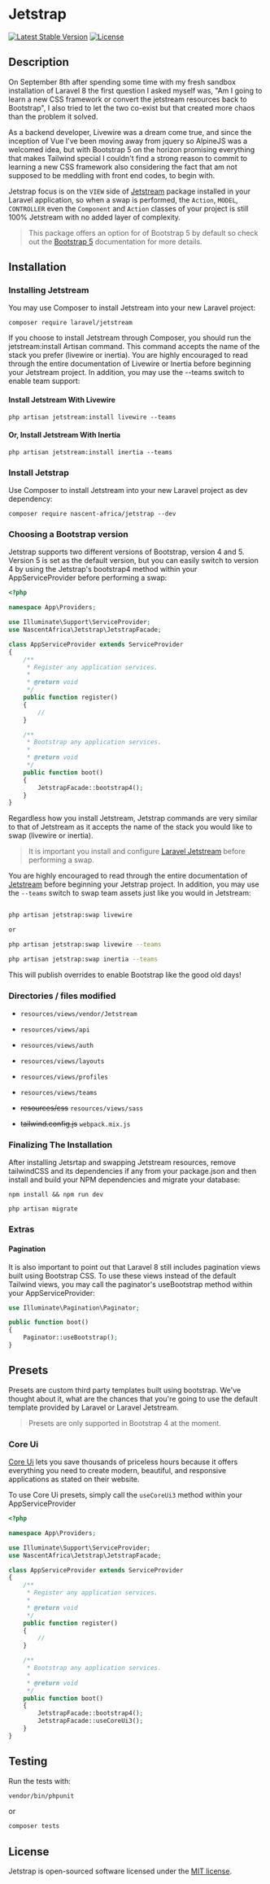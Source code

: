 # Jetstrap

[![Latest Stable Version](https://poser.pugx.org/nascent-africa/jetstrap/v)](//packagist.org/packages/nascent-africa/jetstrap)
[![License](https://poser.pugx.org/nascent-africa/jetstrap/license)](//packagist.org/packages/nascent-africa/jetstrap)

## Description

On September 8th after spending some time with my fresh sandbox installation of Laravel 8 the first question I asked myself was, "Am I going to learn a new CSS framework or convert the jetstream resources back to Bootstrap", I also tried to let the two co-exist but that created more chaos than the problem it solved.

As a backend developer, Livewire was a dream come true, and since the inception of Vue I've been moving away from jquery so AlpineJS was a welcomed idea, but with Bootstrap 5 on the horizon promising everything that makes Tailwind special I couldn't find a strong reason to commit to learning a new CSS framework also considering the fact that am not supposed to be meddling with front end codes, to begin with.

Jetstrap focus is on the `VIEW` side of [Jetstream](https://github.com/laravel/jetstream) package installed in your Laravel application, so when a swap is performed, the `Action`, `MODEL`, `CONTROLLER` even the `Component` and `Action` classes of your project is still 100% Jetstream with no added layer of complexity.

> This package offers an option for of Bootstrap 5 by default so check out the [Bootstrap 5](https://v5.getbootstrap.com/docs/5.0/getting-started/introduction/) documentation for more details.

## Installation

### Installing Jetstream

You may use Composer to install Jetstream into your new Laravel project:

```
composer require laravel/jetstream
```

If you choose to install Jetstream through Composer, you should run the jetstream:install Artisan command. This command accepts the name of the stack you prefer (livewire or inertia). You are highly encouraged to read through the entire documentation of Livewire or Inertia before beginning your Jetstream project. In addition, you may use the --teams switch to enable team support:

#### Install Jetstream With Livewire

```
php artisan jetstream:install livewire --teams
```

#### Or, Install Jetstream With Inertia

```
php artisan jetstream:install inertia --teams
```

### Install Jetstrap

Use Composer to install Jetstream into your new Laravel project as dev dependency:

```
composer require nascent-africa/jetstrap --dev
```

### Choosing a Bootstrap version

Jetstrap supports two different versions of Bootstrap, version 4 and 5. Version 5 is set as the default version, 
but you can easily switch to version 4 by using the Jetstrap's bootstrap4 method within your AppServiceProvider before performing a swap:

```php
<?php

namespace App\Providers;

use Illuminate\Support\ServiceProvider;
use NascentAfrica\Jetstrap\JetstrapFacade;

class AppServiceProvider extends ServiceProvider
{
    /**
     * Register any application services.
     *
     * @return void
     */
    public function register()
    {
        //
    }

    /**
     * Bootstrap any application services.
     *
     * @return void
     */
    public function boot()
    {
        JetstrapFacade::bootstrap4();
    }
}
```

Regardless how you install Jetstream, Jetstrap commands are very similar to that
of Jetstream as it accepts the name of the stack you would like to swap (livewire or inertia).

> It is important you install and configure [Laravel Jetstream](https://github.com/laravel/jetstream) before performing a swap.

You are highly encouraged to read through the entire documentation of [Jetstream](https://jetstream.laravel.com/1.x/introduction.html)
before beginning your Jetstrap project. In addition, you may use the `--teams` switch to swap team assets just like you would in Jetstream:

```bash

php artisan jetstrap:swap livewire

or

php artisan jetstrap:swap livewire --teams

php artisan jetstrap:swap inertia --teams
```

This will publish overrides to enable Bootstrap like the good old days!

### Directories / files modified

- `resources/views/vendor/Jetstream` 
- `resources/views/api`
- `resources/views/auth`
- `resources/views/layouts`
- `resources/views/profiles`
- `resources/views/teams`

- ~~resources/css~~ `resources/views/sass`
- ~~tailwind.config.js~~ `webpack.mix.js`

### Finalizing The Installation

After installing Jetsrtap and swapping Jetstream resources, remove tailwindCSS and its dependencies if any from your package.json and then install and build your NPM dependencies and migrate your database:

```
npm install && npm run dev

php artisan migrate
```

### Extras

#### Pagination

It is also important to point out that Laravel 8 still includes pagination views built using Bootstrap CSS. To use these views instead of the default Tailwind views, you may call the paginator's useBootstrap method within your AppServiceProvider:

```php
use Illuminate\Pagination\Paginator;

public function boot()
{
    Paginator::useBootstrap();
}
```

## Presets

Presets are custom third party templates built using bootstrap. We've thought about it, what are the chances that you're going to use the default template provided by Laravel or Laravel Jetstream.

> Presets are only supported in Bootstrap 4 at the moment.

### Core Ui

[Core Ui](https://coreui.io/) lets you save thousands of priceless hours because it offers everything you need to create modern, beautiful, and responsive applications as stated on their website.

To use Core Ui presets, simply call the `useCoreUi3` method within your AppServiceProvider

```php
<?php

namespace App\Providers;

use Illuminate\Support\ServiceProvider;
use NascentAfrica\Jetstrap\JetstrapFacade;

class AppServiceProvider extends ServiceProvider
{
    /**
     * Register any application services.
     *
     * @return void
     */
    public function register()
    {
        //
    }

    /**
     * Bootstrap any application services.
     *
     * @return void
     */
    public function boot()
    {
        JetstrapFacade::bootstrap4();
        JetstrapFacade::useCoreUi3();
    }
}
```

## Testing
Run the tests with:

```bash
vendor/bin/phpunit
```

or 

```bash
composer tests
```

## License
Jetstrap is open-sourced software licensed under the [MIT license](https://github.com/nascent-africa/jetstrap/blob/master/LICENSE).
